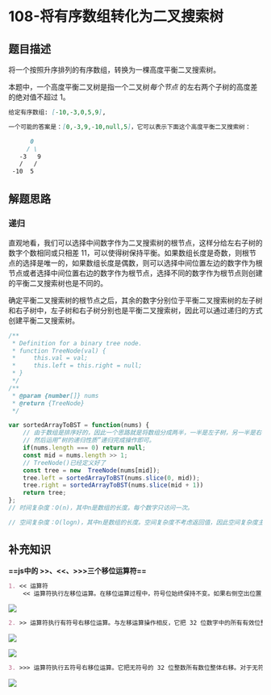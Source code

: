 # 108-将有序数组转化为二叉搜索树

## 题目描述

将一个按照升序排列的有序数组，转换为一棵高度平衡二叉搜索树。

本题中，一个高度平衡二叉树是指一个二叉树*每个节点* 的左右两个子树的高度差的绝对值不超过 1。

```markdown
给定有序数组: [-10,-3,0,5,9],

一个可能的答案是：[0,-3,9,-10,null,5]，它可以表示下面这个高度平衡二叉搜索树：

      0
     / \
   -3   9
   /   /
 -10  5
```

## 解题思路

### 递归

直观地看，我们可以选择中间数字作为二叉搜索树的根节点，这样分给左右子树的数字个数相同或只相差 11，可以使得树保持平衡。如果数组长度是奇数，则根节点的选择是唯一的，如果数组长度是偶数，则可以选择中间位置左边的数字作为根节点或者选择中间位置右边的数字作为根节点，选择不同的数字作为根节点则创建的平衡二叉搜索树也是不同的。

确定平衡二叉搜索树的根节点之后，其余的数字分别位于平衡二叉搜索树的左子树和右子树中，左子树和右子树分别也是平衡二叉搜索树，因此可以通过递归的方式创建平衡二叉搜索树。

```javascript
/**
 * Definition for a binary tree node.
 * function TreeNode(val) {
 *     this.val = val;
 *     this.left = this.right = null;
 * }
 */
/**
 * @param {number[]} nums
 * @return {TreeNode}
 */

var sortedArrayToBST = function(nums) {
    // 由于数组是排序好的，因此一个思路就是将数组分成两半，一半是左子树，另一半是右子树
    // 然后运用“树的递归性质”递归完成操作即可。
    if(nums.length === 0) return null;
    const mid = nums.length >> 1;
    // TreeNode()已经定义好了
    const tree = new  TreeNode(nums[mid]);
    tree.left = sortedArrayToBST(nums.slice(0, mid));
    tree.right = sortedArrayToBST(nums.slice(mid + 1))
    return tree;
};
// 时间复杂度：O(n)，其中n是数组的长度。每个数字只访问一次。

// 空间复杂度：O(logn)，其中n是数组的长度。空间复杂度不考虑返回值，因此空间复杂度主要取决于递归栈的深度，递归栈的深度是 O(log n)
```

## 补充知识

**==js中的 >>、<<、>>>三个移位运算符==**

```markdown
1. << 运算符
	<< 运算符执行左移位运算。在移位运算过程中，符号位始终保持不变。如果右侧空出位置，则自动填充为 0；超出 32 	位的值，则自动丢弃。
```

![](E:\Typra文档\img\Snipaste_2020-07-03_20-18-33.PNG)

```markdown
2. >> 运算符执行有符号右移位运算。与左移运算操作相反，它把 32 位数字中的所有有效位整体右移，再使用符号位的值填充空位。移动过程中超出的值将被丢弃。
```

![](E:\Typra文档\img\Snipaste_2020-07-03_20-20-07.PNG)

![](E:\Typra文档\img\Snipaste_2020-07-03_20-21-54.PNG)

```markdown
3. >>> 运算符执行五符号右移位运算。它把无符号的 32 位整数所有数位整体右移。对于无符号数或正数右移运算，无符号右移与有符号右移运算的结果是相同的。
```

![](E:\Typra文档\img\Snipaste_2020-07-03_20-22-04.PNG)